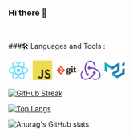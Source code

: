 ### Hi there 👋

<div id="header" align="center">
<img src="https://komarev.com/ghpvc/?username=twoxowt&style=flat-square&color=blue" alt=""/>
</div>


###:hammer_and_wrench: Languages and Tools :

<div>
<img src="https://github.com/devicons/devicon/blob/master/icons/react/react-original.svg" title="React" alt="React" width="40" height="40"/>&nbsp;
<img src="https://github.com/devicons/devicon/blob/master/icons/javascript/javascript-original.svg" title="JavaScript" alt="JavaScript" width="40" height="40"/>&nbsp;
 <img src="https://github.com/devicons/devicon/blob/master/icons/git/git-original-wordmark.svg" title="Git" **alt="Git" width="40" height="40"/>&nbsp;
   <img src="https://github.com/devicons/devicon/blob/master/icons/redux/redux-original.svg" title="Redux" alt="Redux " width="40" height="40"/>&nbsp;
   <img src="https://github.com/devicons/devicon/blob/master/icons/materialui/materialui-original.svg" title="Material UI" alt="Material UI" width="40" height="40"/>&nbsp;
   </div>
   
[![GitHub Streak](http://github-readme-streak-stats.herokuapp.com?user=TwoXowT&theme=radical&hide_border=true&border_radius=0&date_format=j%20M%5B%20Y%5D)](https://git.io/streak-stats)

[![Top Langs](https://github-readme-stats.vercel.app/api/top-langs/?username=twoxowt&layout=compact&theme=vision-friendly-dark)](https://github.com/anuraghazra/github-readme-stats)


![Anurag's GitHub stats](https://github-readme-stats.vercel.app/api?username=twoxowt&show_icons=true&theme=radical)
